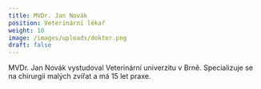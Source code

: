 ```yaml
---
title: MVDr. Jan Novák
position: Veterinární lékař
weight: 10
image: /images/uploads/doktor.png
draft: false
---
```


MVDr. Jan Novák vystudoval Veterinární univerzitu v Brně. Specializuje se na chirurgii malých zvířat a má 15 let praxe.
